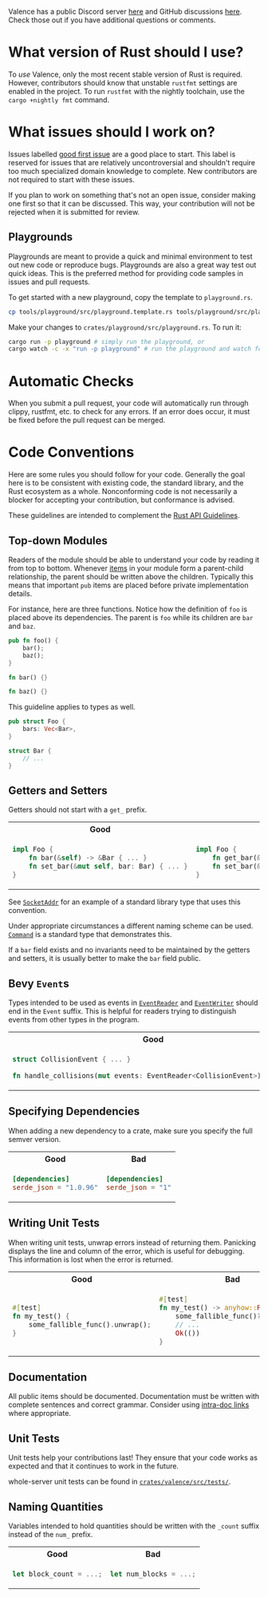Valence has a public Discord server [here](https://discord.gg/8Fqqy9XrYb) and GitHub discussions [here](https://github.com/valence-rs/valence/discussions). Check those out if you have additional questions
or comments.

# What version of Rust should I use?

To _use_ Valence, only the most recent stable version of Rust is required. However, contributors should know that
unstable `rustfmt` settings are enabled in the project. To run `rustfmt` with the nightly toolchain, use
the `cargo +nightly fmt` command.

# What issues should I work on?

Issues
labelled [good first issue](https://github.com/valence-rs/valence/issues?q=is%3Aissue+is%3Aopen+label%3A%22good+first+issue%22)
are a good place to start. This label is reserved for issues that are relatively uncontroversial and shouldn't require too much specialized domain
knowledge to complete. New contributors are not required to start with these issues.

If you plan to work on something that's not an open issue, consider making one first so that it can be discussed. This
way, your contribution will not be rejected when it is submitted for review.

## Playgrounds

Playgrounds are meant to provide a quick and minimal environment to test out new code or reproduce bugs. Playgrounds are also a great way test out quick ideas. This is the preferred method for providing code samples in issues and pull requests.

To get started with a new playground, copy the template to `playground.rs`.

```bash
cp tools/playground/src/playground.template.rs tools/playground/src/playground.rs
```

Make your changes to `crates/playground/src/playground.rs`. To run it:

```bash
cargo run -p playground # simply run the playground, or
cargo watch -c -x "run -p playground" # run the playground and watch for changes
```

# Automatic Checks

When you submit a pull request, your code will automatically run through clippy, rustfmt, etc. to check for any errors.
If an error does occur, it must be fixed before the pull request can be merged.

# Code Conventions

Here are some rules you should follow for your code. Generally the goal here is to be consistent with existing code, the
standard library, and the Rust ecosystem as a whole. Nonconforming code is not necessarily a blocker for accepting your
contribution, but conformance is advised.

These guidelines are intended to complement
the [Rust API Guidelines](https://rust-lang.github.io/api-guidelines/naming.html).

## Top-down Modules

Readers of the module should be able to understand your code by reading it from top to bottom.
Whenever [items](https://doc.rust-lang.org/reference/items.html) in your module form a parent-child relationship, the
parent should be written above the children. Typically this means that important `pub` items are placed before private
implementation details.

For instance, here are three functions. Notice how the definition of `foo` is placed above its dependencies. The parent
is `foo` while its children are `bar` and `baz`.

```rust
pub fn foo() {
    bar();
    baz();
}

fn bar() {}

fn baz() {}
```

This guideline applies to types as well.

```rust
pub struct Foo {
    bars: Vec<Bar>,
}

struct Bar {
    // ...
}
```

## Getters and Setters

Getters should not start with a `get_` prefix.

<table>
<tr>
<th>Good</th>
<th>Bad</th>
</tr>
<tr>
<td>

```rust
impl Foo {
    fn bar(&self) -> &Bar { ... }
    fn set_bar(&mut self, bar: Bar) { ... }
}
```
</td>
<td>

```rust
impl Foo {
    fn get_bar(&self) -> &Bar { ... }
    fn set_bar(&mut self, bar: Bar) { ... }
}
```
</td>
</tr>
</table>

See [`SocketAddr`](https://doc.rust-lang.org/stable/std/net/enum.SocketAddr.html) for an example of a standard library
type that uses this convention.

Under appropriate circumstances a different naming scheme can be
used. [`Command`](https://doc.rust-lang.org/stable/std/process/struct.Command.html) is a standard type that demonstrates
this.

If a `bar` field exists and no invariants need to be maintained by the getters and setters, it is usually better to make
the `bar` field public.

## Bevy `Event`s

Types intended to be used as events in [`EventReader`] and [`EventWriter`] should end in the `Event` suffix.
This is helpful for readers trying to distinguish events from other types in the program.

<table>
<tr>
<th>Good</th>
<th>Bad</th>
</tr>
<tr>
<td>

```rust
struct CollisionEvent { ... }

fn handle_collisions(mut events: EventReader<CollisionEvent>) { ... }
```
</td>
<td>

```rust
struct Collision { ... }

fn handle_collisions(mut events: EventReader<Collision>) { ... }
```
</td>
</tr>
</table>

[`EventReader`]: https://docs.rs/bevy_ecs/latest/bevy_ecs/event/struct.EventReader.html
[`EventWriter`]: https://docs.rs/bevy_ecs/latest/bevy_ecs/event/struct.EventWriter.html

## Specifying Dependencies

When adding a new dependency to a crate, make sure you specify the full semver version.

<table>
<tr>
<th>Good</th>
<th>Bad</th>
</tr>
<tr>
<td>

```toml
[dependencies]
serde_json = "1.0.96"
```
</td>
<td>

```toml
[dependencies]
serde_json = "1"
```
</td>
</tr>
</table>

## Writing Unit Tests
When writing unit tests, unwrap errors instead of returning them.
Panicking displays the line and column of the error, which is useful for debugging.
This information is lost when the error is returned.

<table>
<tr>
<th>Good</th>
<th>Bad</th>
</tr>
<tr>
<td>

```rust
#[test]
fn my_test() {
    some_fallible_func().unwrap();
}
```
</td>
<td>

```rust
#[test]
fn my_test() -> anyhow::Result<()> {
    some_fallible_func()?;
    // ...
    Ok(())
}
```
</td>
</tr>
</table>

## Documentation

All public items should be documented. Documentation must be written with complete sentences and correct grammar.
Consider using [intra-doc links](https://doc.rust-lang.org/rustdoc/write-documentation/linking-to-items-by-name.html)
where appropriate.

## Unit Tests

Unit tests help your contributions last! They ensure that your code works as expected and that it continues to work in
the future.

whole-server unit tests can be found in [`crates/valence/src/tests/`](crates/valence/src/tests).

## Naming Quantities

Variables intended to hold quantities should be written with the `_count` suffix instead of the `num_` prefix.

<table>
<tr>
<th>Good</th>
<th>Bad</th>
</tr>
<tr>
<td>

```rust
let block_count = ...;
```
</td>
<td>

```rust
let num_blocks = ...;
```
</td>
</tr>
</table>

